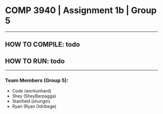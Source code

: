 # COMP 3940 | Assignment 1b | Group 5
***
## HOW TO COMPILE: todo
## HOW TO RUN: todo
***

### Team Members (Group 5):
* Code (workunhard)
* Shey (SheyBarpagga)
* Stanfield (shungm)
* Ryan (Ryan Odribege)

